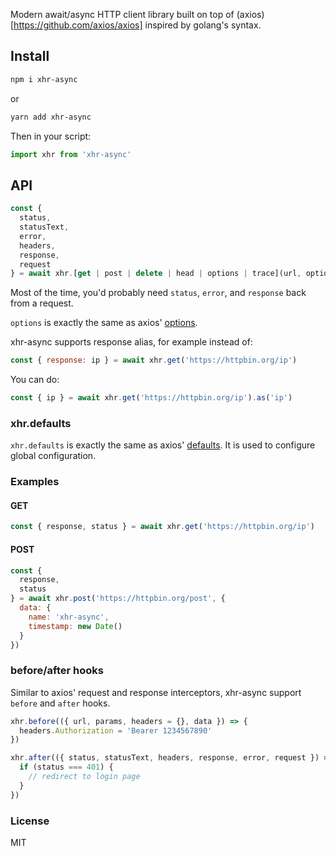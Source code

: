 Modern await/async HTTP client library built on top of (axios)[https://github.com/axios/axios] inspired by golang's syntax.

## Install

```bash
npm i xhr-async
```

or

```bash
yarn add xhr-async
```

Then in your script:

```javascript
import xhr from 'xhr-async'
```

## API

```javascript
const {
  status,
  statusText,
  error,
  headers,
  response,
  request
} = await xhr.[get | post | delete | head | options | trace](url, options)
```

Most of the time, you'd probably need `status`, `error`, and `response` back from a request.

`options` is exactly the same as axios' [options](https://github.com/axios/axios#request-config).

xhr-async supports response alias, for example instead of:

```javascript
const { response: ip } = await xhr.get('https://httpbin.org/ip')
```

You can do:

```javascript
const { ip } = await xhr.get('https://httpbin.org/ip').as('ip')
```

### xhr.defaults

`xhr.defaults` is exactly the same as axios' [defaults](https://github.com/axios/axios#config-defaults). It is used to configure global configuration.

### Examples

#### GET

```javascript
const { response, status } = await xhr.get('https://httpbin.org/ip')
```

#### POST

```javascript
const {
  response,
  status
} = await xhr.post('https://httpbin.org/post', {
  data: {
    name: 'xhr-async',
    timestamp: new Date()
  }
})
```

### before/after hooks

Similar to axios' request and response interceptors, xhr-async support `before` and `after` hooks.

```javascript
xhr.before(({ url, params, headers = {}, data }) => {
  headers.Authorization = 'Bearer 1234567890'
})
```

```javascript
xhr.after(({ status, statusText, headers, response, error, request }) => {
  if (status === 401) {
    // redirect to login page
  }
})
```

### License

MIT